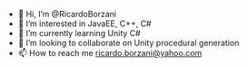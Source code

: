 - 👋 Hi, I’m @RicardoBorzani
- 👀 I’m interested in JavaEE, C++, C#
- 🌱 I’m currently learning Unity C#
- 💞️ I’m looking to collaborate on Unity procedural generation
- 📫 How to reach me ricardo.borzani@yahoo.com
